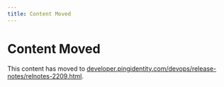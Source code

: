 ```yaml
---
title: Content Moved
---
```

# Content Moved

This content has moved to [developer.pingidentity.com/devops/release-notes/relnotes-2209.html](https://developer.pingidentity.com/devops/release-notes/relnotes-2209.html).
